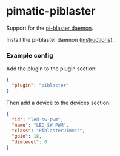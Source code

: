 pimatic-piblaster
================

Support for the <a href="https://github.com/sarfata/pi-blaster">pi-blaster daemon</a>.

Install the pi-blaster daemon (<a href="https://github.com/sarfata/pi-blaster">instructions</a>).

### Example config

Add the plugin to the plugin section:

```json
{ 
  "plugin": "piblaster"
}
```

Then add a device to the devices section:

```json
{
  "id": "led-sw-pwm",
  "name": "LED SW PWM",
  "class": "PiblasterDimmer",
  "gpio": 18,
  "dimlevel": 0
}
```
